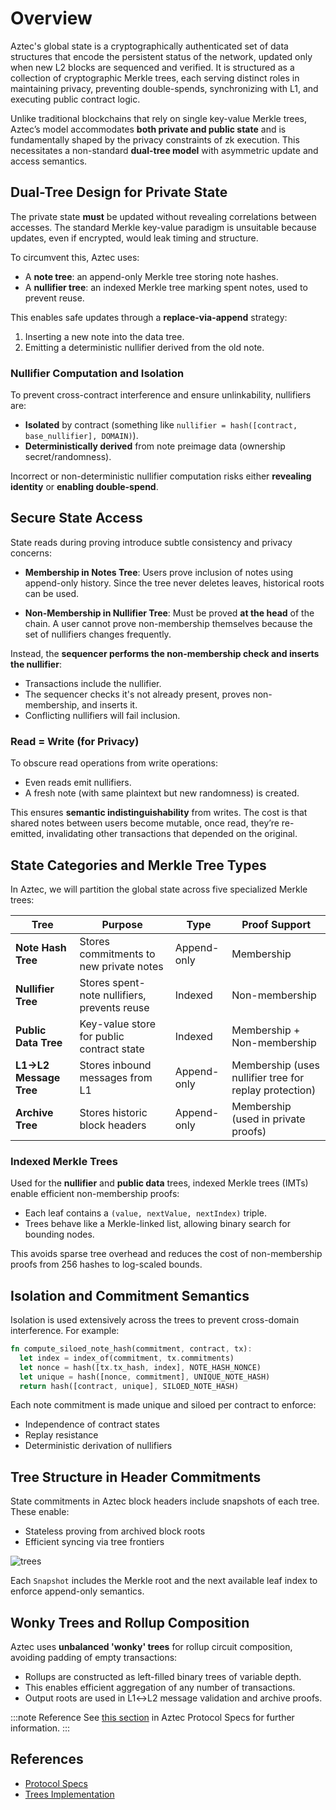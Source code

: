 # Overview 

Aztec's global state is a cryptographically authenticated set of data structures that encode the persistent status of the network, updated only when new L2 blocks are sequenced and verified. It is structured as a collection of cryptographic Merkle trees, each serving distinct roles in maintaining privacy, preventing double-spends, synchronizing with L1, and executing public contract logic.

Unlike traditional blockchains that rely on single key-value Merkle trees, Aztec’s model accommodates **both private and public state** and is fundamentally shaped by the privacy constraints of zk execution. This necessitates a non-standard **dual-tree model** with asymmetric update and access semantics.

## Dual-Tree Design for Private State

The private state **must** be updated without revealing correlations between accesses. The standard Merkle key-value paradigm is unsuitable because updates, even if encrypted, would leak timing and structure.

To circumvent this, Aztec uses:

* A **note tree**: an append-only Merkle tree storing note hashes.
* A **nullifier tree**: an indexed Merkle tree marking spent notes, used to prevent reuse.

This enables safe updates through a **replace-via-append** strategy:

1. Inserting a new note into the data tree.
2. Emitting a deterministic nullifier derived from the old note.

### Nullifier Computation and Isolation

To prevent cross-contract interference and ensure unlinkability, nullifiers are:

* **Isolated** by contract (something like `nullifier = hash([contract, base_nullifier], DOMAIN)`).
* **Deterministically derived** from note preimage data (ownership secret/randomness).

Incorrect or non-deterministic nullifier computation risks either **revealing identity** or **enabling double-spend**.

## Secure State Access

State reads during proving introduce subtle consistency and privacy concerns:

* **Membership in Notes Tree**: Users prove inclusion of notes using append-only history. Since the tree never deletes leaves, historical roots can be used.

* **Non-Membership in Nullifier Tree**: Must be proved **at the head** of the chain. A user cannot prove non-membership themselves because the set of nullifiers changes frequently.

Instead, the **sequencer performs the non-membership check and inserts the nullifier**:

* Transactions include the nullifier.
* The sequencer checks it's not already present, proves non-membership, and inserts it.
* Conflicting nullifiers will fail inclusion.

### Read = Write (for Privacy)

To obscure read operations from write operations:

* Even reads emit nullifiers.
* A fresh note (with same plaintext but new randomness) is created.

This ensures **semantic indistinguishability** from writes. The cost is that shared notes between users become mutable, once read, they’re re-emitted, invalidating other transactions that depended on the original.

## State Categories and Merkle Tree Types

In Aztec, we will partition the global state across five specialized Merkle trees:

| Tree                   | Purpose                                      | Type        | Proof Support                                          |
| ---------------------- | -------------------------------------------- | ----------- | ------------------------------------------------------ |
| **Note Hash Tree**     | Stores commitments to new private notes      | Append-only | Membership                                             |
| **Nullifier Tree**     | Stores spent-note nullifiers, prevents reuse | Indexed     | Non-membership                                         |
| **Public Data Tree**   | Key-value store for public contract state    | Indexed     | Membership + Non-membership                            |
| **L1→L2 Message Tree** | Stores inbound messages from L1              | Append-only | Membership (uses nullifier tree for replay protection) |
| **Archive Tree**       | Stores historic block headers                | Append-only | Membership (used in private proofs)                    |

### Indexed Merkle Trees

Used for the **nullifier** and **public data** trees, indexed Merkle trees (IMTs) enable efficient non-membership proofs:

* Each leaf contains a `(value, nextValue, nextIndex)` triple.
* Trees behave like a Merkle-linked list, allowing binary search for bounding nodes.

This avoids sparse tree overhead and reduces the cost of non-membership proofs from 256 hashes to log-scaled bounds.

## Isolation and Commitment Semantics

Isolation is used extensively across the trees to prevent cross-domain interference. For example:

```rust
fn compute_siloed_note_hash(commitment, contract, tx):
  let index = index_of(commitment, tx.commitments)
  let nonce = hash([tx.tx_hash, index], NOTE_HASH_NONCE)
  let unique = hash([nonce, commitment], UNIQUE_NOTE_HASH)
  return hash([contract, unique], SILOED_NOTE_HASH)
```

Each note commitment is made unique and siloed per contract to enforce:

* Independence of contract states
* Replay resistance
* Deterministic derivation of nullifiers

## Tree Structure in Header Commitments

State commitments in Aztec block headers include snapshots of each tree. These enable:

* Stateless proving from archived block roots
* Efficient syncing via tree frontiers

![trees](/img/diagrams/trees-relationship.png)

Each `Snapshot` includes the Merkle root and the next available leaf index to enforce append-only semantics.

## Wonky Trees and Rollup Composition

Aztec uses **unbalanced 'wonky' trees** for rollup circuit composition, avoiding padding of empty transactions:

* Rollups are constructed as left-filled binary trees of variable depth.
* This enables efficient aggregation of any number of transactions.
* Output roots are used in L1↔L2 message validation and archive proofs.

:::note Reference
See [this section](https://github.com/AztecProtocol/aztec-packages/blob/next/docs/docs/protocol-specs/state/tree-implementations.md#wonky-merkle-trees) in Aztec Protocol Specs for further information.
:::
## References
- [Protocol Specs](https://github.com/AztecProtocol/aztec-packages/tree/next/docs/docs/protocol-specs/state)
- [Trees Implementation](https://github.com/AztecProtocol/aztec-packages/tree/next/yarn-project/stdlib/src/trees)
